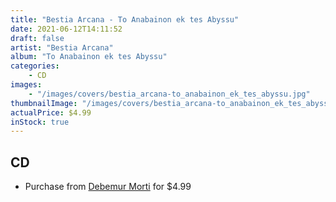 ```yaml
---
title: "Bestia Arcana - To Anabainon ek tes Abyssu"
date: 2021-06-12T14:11:52
draft: false
artist: "Bestia Arcana"
album: "To Anabainon ek tes Abyssu"
categories:
    - CD
images:
    - "/images/covers/bestia_arcana-to_anabainon_ek_tes_abyssu.jpg"
thumbnailImage: "/images/covers/bestia_arcana-to_anabainon_ek_tes_abyssu-thumb.jpg"
actualPrice: $4.99
inStock: true
---
```


## CD
* Purchase from [Debemur Morti](https://debemurmorti.aisamerch.com/item/72250) for $4.99
